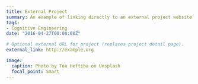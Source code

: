 ```yaml
---
title: External Project
summary: An example of linking directly to an external project website using `external_link`.
tags:
- Cognitive Engineering
date: "2016-04-27T00:00:00Z"

# Optional external URL for project (replaces project detail page).
external_link: http://example.org

image:
  caption: Photo by Toa Heftiba on Unsplash
  focal_point: Smart
---
```

